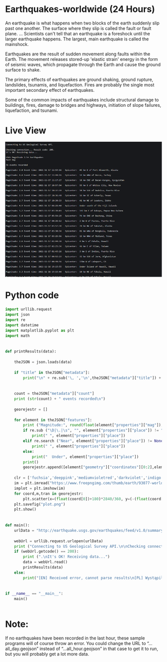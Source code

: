 # Earthquakes-worldwide (24 Hours)

An earthquake is what happens when two blocks of the earth suddenly slip past one another. The surface where they slip is called the fault or fault plane. ... Scientists can't tell that an earthquake is a foreshock until the larger earthquake happens. The largest, main earthquake is called the mainshock.

Earthquakes are the result of sudden movement along faults within the Earth. The movement releases stored-up 'elastic strain' energy in the form of seismic waves, which propagate through the Earth and cause the ground surface to shake.

The primary effects of earthquakes are ground shaking, ground rupture, landslides, tsunamis, and liquefaction. Fires are probably the single most important secondary effect of earthquakes.

Some of the common impacts of earthquakes include structural damage to buildings, fires, damage to bridges and highways, initiation of slope failures, liquefaction, and tsunami.

# Live View
![](./earthq.PNG)

# Python code



```python
import urllib.request
import json
import re
import datetime
import matplotlib.pyplot as plt 
import math


def printResults(data):

    theJSON = json.loads(data)

    if "title" in theJSON["metadata"]:
        print("\n" + re.sub('\, ','\n',theJSON["metadata"]["title"]) + "\n")
 

    count = theJSON["metadata"]["count"]
    print (str(count) + " events recorded\n")

    georejestr = []

    for element in theJSON["features"]:
        print ("Magnitude:", round(float(element["properties"]["mag"]),1), "Event time:", datetime.datetime.fromtimestamp(element["properties"]["time"] / 1000).strftime('%Y-%m-%d %H:%M:%S') , "  Epicenter:", end = '')
        if re.sub ("\D|\.|\s", "", element["properties"]["place"]) != "":
            print(" ", element["properties"]["place"])
        elif re.search ("Near", element["properties"]["place"]) != None:
            print(" ", element["properties"]["place"])
        else:
            print("  Under", element["properties"]["place"])
        print()    
        georejestr.append([element["geometry"]["coordinates"][0:2],element["properties"]["mag"],element["properties"]["time"]])

    clr = ['fuchsia','deeppink','mediumvioletred','darkviolet','indigo','black','red']
    im = plt.imread("https://www.freepngimg.com/thumb/earth/93077-world-area-map-free-png-hq.png")
    implot = plt.imshow(im)
    for coord,m,tran in georejestr:
        plt.scatter(x=(float(coord[0])+180)*2840/360, y=(-(float(coord[1]))+94)*1850/180, c=clr[math.ceil(m-3)], s=(int((m/1.5)**4)),  alpha=(round((datetime.datetime.now().timestamp()/3600-tran /1000/ 3600)/24,1)))
    plt.savefig("plot.png")
    plt.show()


def main(): 
    urlData = "http://earthquake.usgs.gov/earthquakes/feed/v1.0/summary/2.5_day.geojson"

    webUrl = urllib.request.urlopen(urlData)
    print ("Connecting to US Geological Survey API.\n\nChecking connection... Result code: " + str(webUrl.getcode()), end ="")
    if (webUrl.getcode() == 200):
        print (".\nIt's OK! Receiving data...")
        data = webUrl.read()
        printResults(data)
    else:
        print("[EN] Received error, cannot parse results\n[PL] Wystąpił błąd, nie można użyć wyników")


if __name__ == "__main__":
    main()
          
```



# Note:
If no earthquakes have been recorded in the last hour, these sample programs will of course throw an error. You could change the URL to “…all_day.geojson” instead of “…all_hour.geojson” in that case to get it to run, but you will probably get a lot more data.

